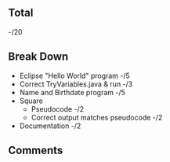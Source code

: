 ## Total ##
-/20

## Break Down ##
* Eclipse "Hello World" program -/5
* Correct TryVariables.java & run -/3
* Name and Birthdate program -/5
* Square
  * Pseudocode -/2
  * Correct output matches pseudocode -/2
* Documentation -/2

## Comments ##
